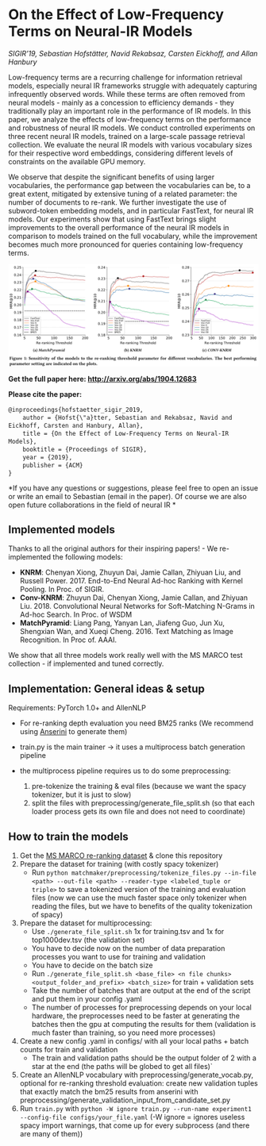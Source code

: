 # On the Effect of Low-Frequency Terms on Neural-IR Models 

*SIGIR’19, Sebastian Hofstätter, Navid Rekabsaz, Carsten Eickhoff, and Allan Hanbury*

Low-frequency terms are a recurring challenge for information retrieval models, especially neural IR frameworks struggle with adequately capturing infrequently observed words. While these terms are often removed from neural models - mainly as a concession to efficiency demands - they traditionally play an important role in the performance of IR models. In this paper, we analyze the effects of low-frequency terms on the performance and robustness of neural IR models. We conduct controlled experiments on three recent neural IR models, trained on a large-scale passage retrieval collection. We evaluate the neural IR models with various vocabulary sizes for their respective word embeddings, considering different levels of constraints on the available GPU memory. 

We observe that despite the significant benefits of using larger vocabularies, the performance gap between the vocabularies can be, to a great extent, mitigated by extensive tuning of a related parameter: the number of documents to re-rank. We further investigate the use of subword-token embedding models, and in particular FastText, for neural IR models. Our experiments show that using FastText brings slight improvements to the overall performance of the neural IR models in comparison to models trained on the full vocabulary, while the improvement becomes much more pronounced for queries containing low-frequency terms. 

![](figure-1.png)

**Get the full paper here: http://arxiv.org/abs/1904.12683**

**Please cite the paper:**

```
@inproceedings{hofstaetter_sigir_2019,
    author = {Hofst{\"a}tter, Sebastian and Rekabsaz, Navid and Eickhoff, Carsten and Hanbury, Allan},
    title = {On the Effect of Low-Frequency Terms on Neural-IR Models},
    booktitle = {Proceedings of SIGIR},
    year = {2019},
    publisher = {ACM}
}
```

*If you have any questions or suggestions, please feel free to open an issue or write an email to Sebastian (email in the paper). Of course we are also open future collaborations in the field of neural IR *

## Implemented models

Thanks to all the original authors for their inspiring papers! - We re-implemented the following models:

* **KNRM**: Chenyan Xiong, Zhuyun Dai, Jamie Callan, Zhiyuan Liu, and Russell Power. 2017. End-to-End Neural Ad-hoc Ranking with Kernel Pooling. In Proc. of SIGIR.
* **Conv-KNRM**: Zhuyun Dai, Chenyan Xiong, Jamie Callan, and Zhiyuan Liu. 2018. Convolutional Neural Networks for Soft-Matching N-Grams in Ad-hoc Search. In Proc. of WSDM
* **MatchPyramid**: Liang Pang, Yanyan Lan, Jiafeng Guo, Jun Xu, Shengxian Wan, and Xueqi Cheng. 2016. Text Matching as Image Recognition. In Proc of. AAAI.

We show that all three models work really well with the MS MARCO test collection - if implemented and tuned correctly. 

## Implementation: General ideas & setup

Requirements: PyTorch 1.0+ and AllenNLP

* For re-ranking depth evaluation you need BM25 ranks (We recommend using [Anserini](https://github.com/castorini/anserini) to generate them)

* train.py is the main trainer -> it uses a multiprocess batch generation pipeline
* the multiprocess pipeline requires us to do some preprocessing:
    1. pre-tokenize the training & eval files (because we want the spacy tokenizer, but it is just to slow)
    2. split the files with preprocessing/generate_file_split.sh (so that each loader process gets its own file and does not need to coordinate)

## How to train the models

1. Get the [MS MARCO re-ranking dataset](http://www.msmarco.org/dataset.aspx) & clone this repository
2. Prepare the dataset for training (with costly spacy tokenizer)
    * Run ``python matchmaker/preprocessing/tokenize_files.py --in-file <path> --out-file <path> --reader-type <labeled_tuple or triple>``
      to save a tokenized version of the training and evaluation files (now we can use the much faster space only tokenizer when reading the files, but we have to benefits of the quality tokenization of spacy)
2. Prepare the dataset for multiprocessing:
    * Use ``./generate_file_split.sh`` 1x for training.tsv and 1x for top1000dev.tsv (the validation set)
    * You have to decide now on the number of data preparation processes you want to use for training and validation
    * You have to decide on the batch size 
    * Run ``./generate_file_split.sh <base_file> <n file chunks> <output_folder_and_prefix> <batch_size>`` for train + validation sets
    * Take the number of batches that are output at the end of the script and put them in your config .yaml
    * The number of processes for preprocessing depends on your local hardware, the preprocesses need to be faster at generating the batches then the gpu at computing the results for them (validation is much faster than training, so you need more processes)
3. Create a new config .yaml in configs/ with all your local paths + batch counts for train and validation
    * The train and validation paths should be the output folder of 2 with a star at the end (the paths will be globed to get all files)`
4. Create an AllenNLP vocabulary with preprocessing/generate_vocab.py, optional for re-ranking threshold evaluation: create new validation tuples that exactly match the bm25 results from anserini with preprocessing/generate_validation_input_from_candidate_set.py
5. Run ``train.py`` with ``python -W ignore train.py --run-name experiment1 --config-file configs/your_file.yaml`` (-W ignore = ignores useless spacy import warnings, that come up for every subprocess (and there are many of them))

